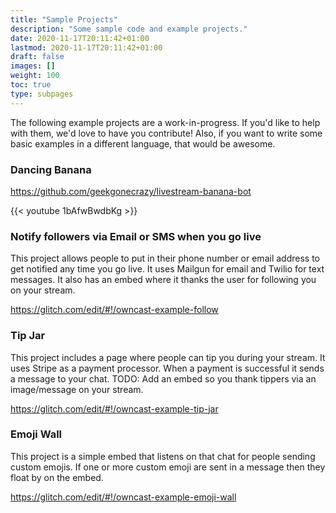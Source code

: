 ```yaml
---
title: "Sample Projects"
description: "Some sample code and example projects."
date: 2020-11-17T20:11:42+01:00
lastmod: 2020-11-17T20:11:42+01:00
draft: false
images: []
weight: 100
toc: true
type: subpages
---
```


The following example projects are a work-in-progress. If you'd like to help with them, we'd love to have you contribute! Also, if you want to write some basic examples in a different language, that would be awesome.

### Dancing Banana

https://github.com/geekgonecrazy/livestream-banana-bot

{{< youtube 1bAfwBwdbKg >}}

### Notify followers via Email or SMS when you go live

This project allows people to put in their phone number or email address to get notified any time you go live. It uses Mailgun for email and Twilio for text messages. It also has an embed where it thanks the user for following you on your stream.

https://glitch.com/edit/#!/owncast-example-follow


### Tip Jar

This project includes a page where people can tip you during your stream. It uses Stripe as a payment processor. When a payment is successful it sends a message to your chat. TODO: Add an embed so you thank tippers via an image/message on your stream.

https://glitch.com/edit/#!/owncast-example-tip-jar



### Emoji Wall

This project is a simple embed that listens on that chat for people sending custom emojis. If one or more custom emoji are sent in a message then they float by on the embed.

https://glitch.com/edit/#!/owncast-example-emoji-wall
